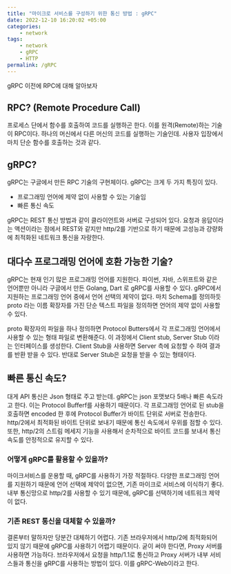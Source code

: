 ```yaml
---
title: "마이크로 서비스를 구성하기 위한 통신 방법 : gRPC"
date: 2022-12-10 16:20:02 +05:00
categories:
    - network 
tags:
    - network
    - gRPC
    - HTTP
permalink: /gRPC
---
```


gRPC 이전에 RPC에 대해 알아보자 

## RPC? (Remote Procedure Call)

프로세스 단에서 함수를 호출하여 코드를 실행하곤 한다. 이를 원격(Remote)하는 기술이 RPC이다. 하나의 머신에서 다른 머신의 코드를 실행하는 기술인데. 사용자 입장에서 마치 단순 함수를 호출하는 것과 같다. 

## gRPC?

gRPC는 구글에서 만든 RPC 기술의 구현체이다. gRPC는 크게 두 가지 특징이 있다. 

- 프로그래밍 언어에 제약 없이 사용할 수 있는 기술임
- 빠른 통신 속도

 gRPC는 REST 통신 방법과 같이 클라이언트와 서버로 구성되어 있다. 요청과 응답이라는 액션이라는 점에서 REST와 같지만 http/2를 기반으로 하기 때문에 고성능과 걍량화에 최적화된 네트워크 통신을 자랑한다. 

## 대다수 프로그래밍 언어에 호환 가능한 기술?

 gRPC는 현재 인기 많은 프로그래밍 언어를 지원한다. 파이썬, 자바, 스위프트와 같은 언어뿐만 아니라 구글에서 만든 Golang, Dart 로 gRPC를 사용할 수 있다. gRPC에서 지원하는 프로그래밍 언어 중에서 언어 선택의 제약이 없다. 마치 Schema를 정의하듯 proto 라는 이름 확장자를 가진 단순 텍스트 파일을 정의하면 언어의 제약 없이 사용할 수 있다. 

 proto 확장자의 파일을 하나 정의하면 Protocol Butters에서 각 프로그래밍 언어에서 사용할 수 있는 형태 파일로 변환해준다. 이 과정에서 Client stub, Server Stub 이라는 인터페이스를 생성한다. Client Stub을 사용하면 Server 측에 요청할 수 하여 결과를 반환 받을 수 있다. 반대로 Server Stub은 요청을 받을 수 있는 형태이다. 

## 빠른 통신 속도?

 대게 API 통신은 Json 형태로 주고 받는데. gRPC는 json 포맷보다 5배나 빠른 속도라고 한다. 이는 Protocol Bufferf를 사용하기 때문이다. 각 프로그래밍 언어로 된 stub을 호출하면 encoded 한 후에 Protocol Buffer가 바이트 단위로 서버로 전송한다. http/2에서 최적화된 바이트 단위로 보내기 때문에 통신 속도에서 우위를 점할 수 있다. 또한, http/2의 스트림 메세지 기능을 사용해서 순차적으로 바이트 코드를 보내서 통신 속도를 안정적으로 유지할 수 있다.  

### 어떻게 gRPC를 활용할 수 있을까?

 마이크서비스를 운용할 때, gRPC를 사용하기 가장 적절하다. 다양한 프로그래밍 언어를 지원하기 때문에 언어 선택에 제약이 없으면, 기존 마이크로 서비스에 이식하기 좋다. 내부 통신망으로 http/2를 사용할 수 있기 때문에, gRPC를 선택하기에 네트워크 제약이 없다. 

### 기존 REST 통신을 대체할 수 있을까?

 결론부터 말하자만 당분간 대체하기 어렵다. 기존 브라우저에서 http/2에 최적화되어 있지 않기 때문에 gRPC를 사용하기 어렵기 때문이다. 굳이 써야 한다면, Proxy 서버를 사용하면 가능하다. 브라우저에서 요청을 http/1.1로 통신하고 Proxy 서버가 내부 서비스들과 통신을 gRPC를 사용하는 방법이 있다. 이를 gRPC-Web이라고 한다.
